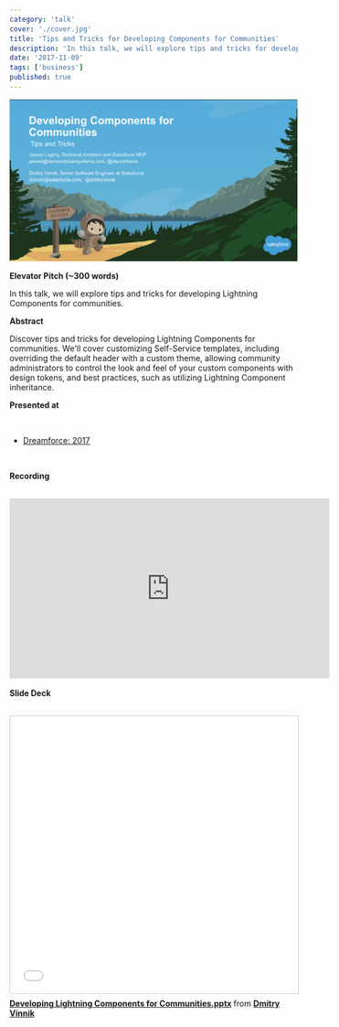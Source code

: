 ```yaml
---
category: 'talk'
cover: './cover.jpg'
title: 'Tips and Tricks for Developing Components for Communities'
description: 'In this talk, we will explore tips and tricks for developing Lightning Components for communities.'
date: '2017-11-09'
tags: ['business']
published: true
---
```

![cover](./cover.jpg)

**Elevator Pitch (~300 words)**

In this talk, we will explore tips and tricks for developing Lightning Components for communities.

**Abstract**
 
Discover tips and tricks for developing Lightning Components for communities. We'll cover customizing Self-Service templates, including overriding the default header with a custom theme, allowing community administrators to control the look and feel of your custom components with design tokens, and best practices, such as utilizing Lightning Component inheritance.

**Presented at**

<br>

- [Dreamforce: 2017](http://dvinnik.dev/events/2017/dreamforce/)

<br>

**Recording**

<br>

<iframe width="560" height="315" src="https://www.youtube.com/embed/rjz-vKGb7DA" title="YouTube video player" frameborder="0" allow="accelerometer; autoplay; clipboard-write; encrypted-media; gyroscope; picture-in-picture" allowfullscreen></iframe>

<br>

**Slide Deck**

<br>

<iframe src="//www.slideshare.net/slideshow/embed_code/key/cHCKhIh749H4tp" width="595" height="485" frameborder="0" marginwidth="0" marginheight="0" scrolling="no" style="border:1px solid #CCC; border-width:1px; margin-bottom:5px; max-width: 100%;" allowfullscreen> </iframe> <div style="margin-bottom:5px"> <strong> <a href="//www.slideshare.net/DmitryVinnik1/developing-lightning-components-for-communitiespptx" title="Developing Lightning Components for Communities.pptx" target="_blank">Developing Lightning Components for Communities.pptx</a> </strong> from <strong><a href="//www.slideshare.net/DmitryVinnik1" target="_blank">Dmitry Vinnik</a></strong> </div>